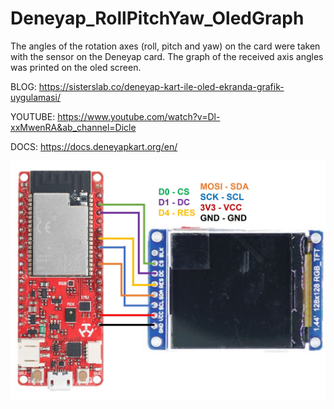 # Deneyap_RollPitchYaw_OledGraph
The angles of the rotation axes (roll, pitch and yaw) on the card were taken with the sensor on the Deneyap card. The graph of the received axis angles was printed on the oled screen.

BLOG: https://sisterslab.co/deneyap-kart-ile-oled-ekranda-grafik-uygulamasi/

YOUTUBE: https://www.youtube.com/watch?v=Dl-xxMwenRA&ab_channel=Dicle

DOCS: https://docs.deneyapkart.org/en/

![Pinout](https://github.com/zeynepdicle/Deneyap_RollPitchYaw_OledGraph/blob/main/docs/pinout.jpg)
